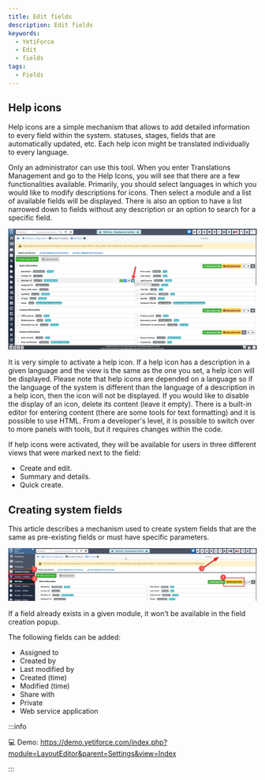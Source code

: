 ```yaml
---
title: Edit fields
description: Edit fields
keywords:
  - YetiForce
  - Edit
  - fields
tags:
  - Fields
---
```


## Help icons

Help icons are a simple mechanism that allows to add detailed information to every field within the system. statuses, stages, fields that are automatically updated, etc. Each help icon might be translated individually to every language.

Only an administrator can use this tool. When you enter Translations Management and go to the Help Icons, you will see that there are a few functionalities available. Primarily, you should select languages in which you would like to modify descriptions for icons. Then select a module and a list of available fields will be displayed. There is also an option to have a list narrowed down to fields without any description or an option to search for a specific field.

![help-icon.jpg](help-icon.jpg)

It is very simple to activate a help icon. If a help icon has a description in a given language and the view is the same as the one you set, a help icon will be displayed. Please note that help icons are depended on a language so if the language of the system is different than the language of a description in a help icon, then the icon will not be displayed. If you would like to disable the display of an icon, delete its content (leave it empty). There is a built-in editor for entering content (there are some tools for text formatting) and it is possible to use HTML. From a developer's level, it is possible to switch over to more panels with tools, but it requires changes within the code.

If help icons were activated, they will be available for users in three different views that were marked next to the field:

- Create and edit.
- Summary and details.
- Quick create.

## Creating system fields

This article describes a mechanism used to create system fields that are the same as pre-existing fields or must have specific parameters.

![system-field-1.jpg](system-field-1.jpg)

If a field already exists in a given module, it won't be available in the field creation popup.

The following fields can be added:

- Assigned to
- Created by
- Last modified by
- Created (time)
- Modified (time)
- Share with
- Private
- Web service application

:::info

💻 Demo: https://demo.yetiforce.com/index.php?module=LayoutEditor&parent=Settings&view=Index

:::
